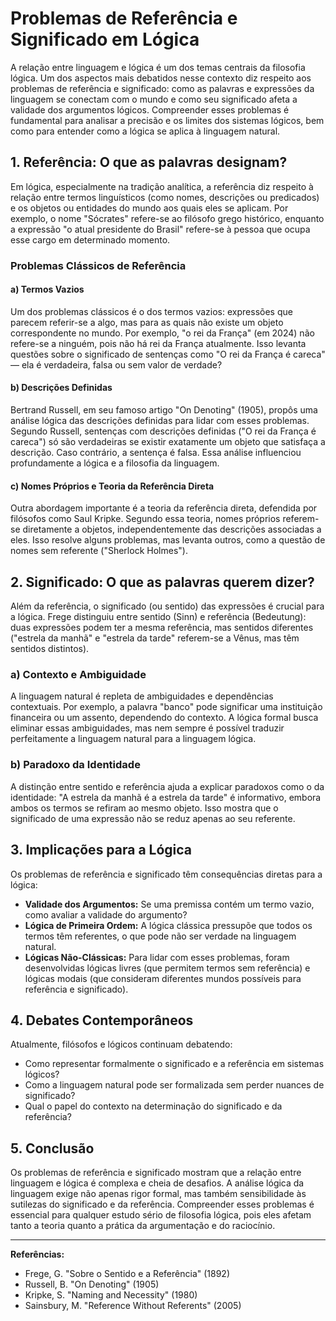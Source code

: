 # Problemas de Referência e Significado em Lógica

A relação entre linguagem e lógica é um dos temas centrais da filosofia lógica. Um dos aspectos mais debatidos nesse contexto diz respeito aos problemas de referência e significado: como as palavras e expressões da linguagem se conectam com o mundo e como seu significado afeta a validade dos argumentos lógicos. Compreender esses problemas é fundamental para analisar a precisão e os limites dos sistemas lógicos, bem como para entender como a lógica se aplica à linguagem natural.

## 1. Referência: O que as palavras designam?

Em lógica, especialmente na tradição analítica, a referência diz respeito à relação entre termos linguísticos (como nomes, descrições ou predicados) e os objetos ou entidades do mundo aos quais eles se aplicam. Por exemplo, o nome "Sócrates" refere-se ao filósofo grego histórico, enquanto a expressão "o atual presidente do Brasil" refere-se à pessoa que ocupa esse cargo em determinado momento.

### Problemas Clássicos de Referência

#### a) Termos Vazios

Um dos problemas clássicos é o dos termos vazios: expressões que parecem referir-se a algo, mas para as quais não existe um objeto correspondente no mundo. Por exemplo, "o rei da França" (em 2024) não refere-se a ninguém, pois não há rei da França atualmente. Isso levanta questões sobre o significado de sentenças como "O rei da França é careca" — ela é verdadeira, falsa ou sem valor de verdade?

#### b) Descrições Definidas

Bertrand Russell, em seu famoso artigo "On Denoting" (1905), propôs uma análise lógica das descrições definidas para lidar com esses problemas. Segundo Russell, sentenças com descrições definidas ("O rei da França é careca") só são verdadeiras se existir exatamente um objeto que satisfaça a descrição. Caso contrário, a sentença é falsa. Essa análise influenciou profundamente a lógica e a filosofia da linguagem.

#### c) Nomes Próprios e Teoria da Referência Direta

Outra abordagem importante é a teoria da referência direta, defendida por filósofos como Saul Kripke. Segundo essa teoria, nomes próprios referem-se diretamente a objetos, independentemente das descrições associadas a eles. Isso resolve alguns problemas, mas levanta outros, como a questão de nomes sem referente ("Sherlock Holmes").

## 2. Significado: O que as palavras querem dizer?

Além da referência, o significado (ou sentido) das expressões é crucial para a lógica. Frege distinguiu entre sentido (Sinn) e referência (Bedeutung): duas expressões podem ter a mesma referência, mas sentidos diferentes ("estrela da manhã" e "estrela da tarde" referem-se a Vênus, mas têm sentidos distintos).

### a) Contexto e Ambiguidade

A linguagem natural é repleta de ambiguidades e dependências contextuais. Por exemplo, a palavra "banco" pode significar uma instituição financeira ou um assento, dependendo do contexto. A lógica formal busca eliminar essas ambiguidades, mas nem sempre é possível traduzir perfeitamente a linguagem natural para a linguagem lógica.

### b) Paradoxo da Identidade

A distinção entre sentido e referência ajuda a explicar paradoxos como o da identidade: "A estrela da manhã é a estrela da tarde" é informativo, embora ambos os termos se refiram ao mesmo objeto. Isso mostra que o significado de uma expressão não se reduz apenas ao seu referente.

## 3. Implicações para a Lógica

Os problemas de referência e significado têm consequências diretas para a lógica:

- **Validade dos Argumentos:** Se uma premissa contém um termo vazio, como avaliar a validade do argumento?
- **Lógica de Primeira Ordem:** A lógica clássica pressupõe que todos os termos têm referentes, o que pode não ser verdade na linguagem natural.
- **Lógicas Não-Clássicas:** Para lidar com esses problemas, foram desenvolvidas lógicas livres (que permitem termos sem referência) e lógicas modais (que consideram diferentes mundos possíveis para referência e significado).

## 4. Debates Contemporâneos

Atualmente, filósofos e lógicos continuam debatendo:

- Como representar formalmente o significado e a referência em sistemas lógicos?
- Como a linguagem natural pode ser formalizada sem perder nuances de significado?
- Qual o papel do contexto na determinação do significado e da referência?

## 5. Conclusão

Os problemas de referência e significado mostram que a relação entre linguagem e lógica é complexa e cheia de desafios. A análise lógica da linguagem exige não apenas rigor formal, mas também sensibilidade às sutilezas do significado e da referência. Compreender esses problemas é essencial para qualquer estudo sério de filosofia lógica, pois eles afetam tanto a teoria quanto a prática da argumentação e do raciocínio.

---

**Referências:**

- Frege, G. "Sobre o Sentido e a Referência" (1892)
- Russell, B. "On Denoting" (1905)
- Kripke, S. "Naming and Necessity" (1980)
- Sainsbury, M. "Reference Without Referents" (2005)